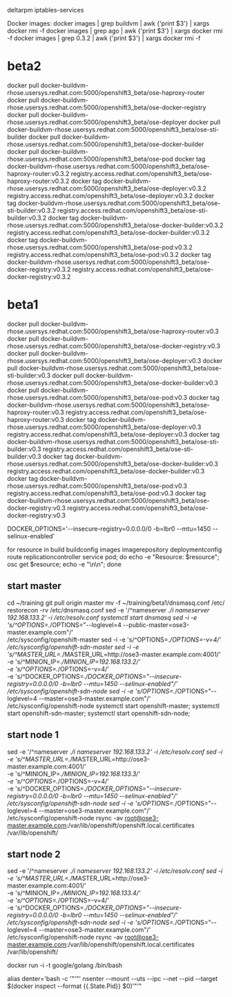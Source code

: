 deltarpm iptables-services

Docker images:
docker images | grep buildvm | awk {'print $3'} | xargs docker rmi -f
docker images | grep ago | awk {'print $3'} | xargs docker rmi -f
docker images | grep 0.3.2 | awk {'print $3'} | xargs docker rmi -f

# beta2
docker pull docker-buildvm-rhose.usersys.redhat.com:5000/openshift3_beta/ose-haproxy-router
docker pull docker-buildvm-rhose.usersys.redhat.com:5000/openshift3_beta/ose-docker-registry
docker pull docker-buildvm-rhose.usersys.redhat.com:5000/openshift3_beta/ose-deployer
docker pull docker-buildvm-rhose.usersys.redhat.com:5000/openshift3_beta/ose-sti-builder
docker pull docker-buildvm-rhose.usersys.redhat.com:5000/openshift3_beta/ose-docker-builder
docker pull docker-buildvm-rhose.usersys.redhat.com:5000/openshift3_beta/ose-pod
docker tag docker-buildvm-rhose.usersys.redhat.com:5000/openshift3_beta/ose-haproxy-router:v0.3.2 registry.access.redhat.com/openshift3_beta/ose-haproxy-router:v0.3.2
docker tag docker-buildvm-rhose.usersys.redhat.com:5000/openshift3_beta/ose-deployer:v0.3.2 registry.access.redhat.com/openshift3_beta/ose-deployer:v0.3.2
docker tag docker-buildvm-rhose.usersys.redhat.com:5000/openshift3_beta/ose-sti-builder:v0.3.2 registry.access.redhat.com/openshift3_beta/ose-sti-builder:v0.3.2
docker tag docker-buildvm-rhose.usersys.redhat.com:5000/openshift3_beta/ose-docker-builder:v0.3.2 registry.access.redhat.com/openshift3_beta/ose-docker-builder:v0.3.2
docker tag docker-buildvm-rhose.usersys.redhat.com:5000/openshift3_beta/ose-pod:v0.3.2 registry.access.redhat.com/openshift3_beta/ose-pod:v0.3.2 
docker tag docker-buildvm-rhose.usersys.redhat.com:5000/openshift3_beta/ose-docker-registry:v0.3.2 registry.access.redhat.com/openshift3_beta/ose-docker-registry:v0.3.2

# beta1
docker pull docker-buildvm-rhose.usersys.redhat.com:5000/openshift3_beta/ose-haproxy-router:v0.3
docker pull docker-buildvm-rhose.usersys.redhat.com:5000/openshift3_beta/ose-docker-registry:v0.3
docker pull docker-buildvm-rhose.usersys.redhat.com:5000/openshift3_beta/ose-deployer:v0.3
docker pull docker-buildvm-rhose.usersys.redhat.com:5000/openshift3_beta/ose-sti-builder:v0.3
docker pull docker-buildvm-rhose.usersys.redhat.com:5000/openshift3_beta/ose-docker-builder:v0.3
docker pull docker-buildvm-rhose.usersys.redhat.com:5000/openshift3_beta/ose-pod:v0.3
docker tag docker-buildvm-rhose.usersys.redhat.com:5000/openshift3_beta/ose-haproxy-router:v0.3 registry.access.redhat.com/openshift3_beta/ose-haproxy-router:v0.3
docker tag docker-buildvm-rhose.usersys.redhat.com:5000/openshift3_beta/ose-deployer:v0.3 registry.access.redhat.com/openshift3_beta/ose-deployer:v0.3
docker tag docker-buildvm-rhose.usersys.redhat.com:5000/openshift3_beta/ose-sti-builder:v0.3 registry.access.redhat.com/openshift3_beta/ose-sti-builder:v0.3
docker tag docker-buildvm-rhose.usersys.redhat.com:5000/openshift3_beta/ose-docker-builder:v0.3 registry.access.redhat.com/openshift3_beta/ose-docker-builder:v0.3
docker tag docker-buildvm-rhose.usersys.redhat.com:5000/openshift3_beta/ose-pod:v0.3 registry.access.redhat.com/openshift3_beta/ose-pod:v0.3 
docker tag docker-buildvm-rhose.usersys.redhat.com:5000/openshift3_beta/ose-docker-registry:v0.3 registry.access.redhat.com/openshift3_beta/ose-docker-registry:v0.3

DOCKER_OPTIONS='--insecure-registry=0.0.0.0/0 -b=lbr0 --mtu=1450 --selinux-enabled'

for resource in build buildconfig images imagerepository deploymentconfig \
route replicationcontroller service pod; do echo -e "Resource: $resource"; \
osc get $resource; echo -e "\n\n"; done

## start master
cd ~/training
git pull origin master
mv -f ~/training/beta1/dnsmasq.conf /etc/
restorecon -rv /etc/dnsmasq.conf
sed -e '/^nameserver .*/i nameserver 192.168.133.2' -i /etc/resolv.conf
systemctl start dnsmasq
sed -i -e 's/^OPTIONS=.*/OPTIONS="--loglevel=4 --public-master=ose3-master.example.com"/' \
/etc/sysconfig/openshift-master
sed -i -e 's/^OPTIONS=.*/OPTIONS=-v=4/' /etc/sysconfig/openshift-sdn-master
sed -i -e 's/^MASTER_URL=.*/MASTER_URL=http:\/\/ose3-master.example.com:4001/' \
-e 's/^MINION_IP=.*/MINION_IP=192.168.133.2/' \
-e 's/^OPTIONS=.*/OPTIONS=-v=4/' \
-e 's/^DOCKER_OPTIONS=.*/DOCKER_OPTIONS="--insecure-registry=0.0.0.0\/0 -b=lbr0 --mtu=1450 --selinux-enabled"/' \
/etc/sysconfig/openshift-sdn-node
sed -i -e 's/OPTIONS=.*/OPTIONS="--loglevel=4 --master=ose3-master.example.com"/' \
/etc/sysconfig/openshift-node
systemctl start openshift-master; systemctl start openshift-sdn-master; systemctl start openshift-sdn-node;

## start node 1
sed -e '/^nameserver .*/i nameserver 192.168.133.2' -i /etc/resolv.conf
sed -i -e 's/^MASTER_URL=.*/MASTER_URL=http:\/\/ose3-master.example.com:4001/' \
-e 's/^MINION_IP=.*/MINION_IP=192.168.133.3/' \
-e 's/^OPTIONS=.*/OPTIONS=-v=4/' \
-e 's/^DOCKER_OPTIONS=.*/DOCKER_OPTIONS="--insecure-registry=0.0.0.0\/0 -b=lbr0 --mtu=1450 --selinux-enabled"/' \
/etc/sysconfig/openshift-sdn-node
sed -i -e 's/OPTIONS=.*/OPTIONS="--loglevel=4 --master=ose3-master.example.com"/' \
/etc/sysconfig/openshift-node
rsync -av root@ose3-master.example.com:/var/lib/openshift/openshift.local.certificates /var/lib/openshift/

## start node 2
sed -e '/^nameserver .*/i nameserver 192.168.133.2' -i /etc/resolv.conf
sed -i -e 's/^MASTER_URL=.*/MASTER_URL=http:\/\/ose3-master.example.com:4001/' \
-e 's/^MINION_IP=.*/MINION_IP=192.168.133.4/' \
-e 's/^OPTIONS=.*/OPTIONS=-v=4/' \
-e 's/^DOCKER_OPTIONS=.*/DOCKER_OPTIONS="--insecure-registry=0.0.0.0\/0 -b=lbr0 --mtu=1450 --selinux-enabled"/' \
/etc/sysconfig/openshift-sdn-node
sed -i -e 's/OPTIONS=.*/OPTIONS="--loglevel=4 --master=ose3-master.example.com"/' \
/etc/sysconfig/openshift-node
rsync -av root@ose3-master.example.com:/var/lib/openshift/openshift.local.certificates /var/lib/openshift/

docker run -i -t google/golang /bin/bash

alias denter='bash -c '"'"' nsenter --mount --uts --ipc --net --pid --target $(docker inspect --format {{.State.Pid}} $0)'"'"

